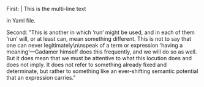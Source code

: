 First: |
 This is the multi-line text
 
 in Yaml file.

Second:
 "This is another in which ‘run’ might be used, and in each of them ‘run’ will, or at least can, mean something different. This is not to say that one can never legitimately\n\nspeak of a term or expression ‘having a meaning’—Gadamer himself does this frequently, and we will do so as well. But it does mean that we must be attentive to what this locution does and does not imply. It does not refer to something already fixed and determinate, but rather to something like an ever-shifting semantic potential that an expression carries."

